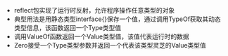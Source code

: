 - reflect包实现了运行时反射，允许程序操作任意类型的对象
- 典型用法是用静态类型interface{}保存一个值，通过调用TypeOf获取其动态类型信息，该函数返回一个Type类型值
- 调用ValueOf函数返回一个Value类型值，该值代表运行时的数据
- Zero接受一个Type类型参数并返回一个代表该类型灵芝的Value类型值